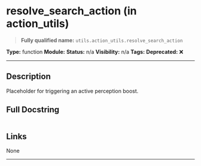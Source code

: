 # resolve_search_action (in action_utils)
> **Fully qualified name:** `utils.action_utils.resolve_search_action`

**Type:** function
**Module:** 
**Status:** n/a
**Visibility:** n/a
**Tags:** 
**Deprecated:** ❌

---

## Description
Placeholder for triggering an active perception boost.

## Full Docstring
```

```

## Links
None

---
